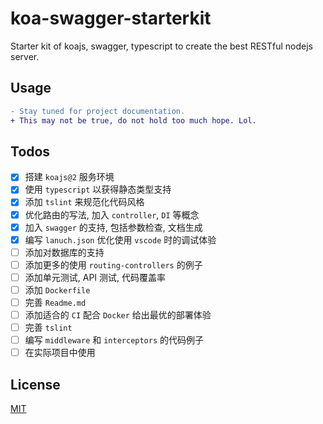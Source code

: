 # koa-swagger-starterkit

Starter kit of koajs, swagger, typescript to create the best RESTful nodejs server.

## Usage

```diff
- Stay tuned for project documentation.
+ This may not be true, do not hold too much hope. Lol.
```

<!--npm version [<newversion> | major | minor | patch | premajor | preminor | prepatch | prerelease | from-git-->
## Todos
- [x] 搭建 `koajs@2` 服务环境
- [x] 使用 `typescript` 以获得静态类型支持
- [x] 添加 `tslint` 来规范化代码风格
- [x] 优化路由的写法, 加入 `controller`, `DI` 等概念
- [x] 加入 `swagger` 的支持, 包括参数检查, 文档生成
- [x] 编写 `lanuch.json` 优化使用 `vscode` 时的调试体验
- [ ] 添加对数据库的支持
- [ ] 添加更多的使用 `routing-controllers` 的例子
- [ ] 添加单元测试, API 测试, 代码覆盖率
- [ ] 添加 `Dockerfile`
- [ ] 完善 `Readme.md`
- [ ] 添加适合的 `CI` 配合 `Docker` 给出最优的部署体验
- [ ] 完善 `tslint`
- [ ] 编写 `middleware` 和 `interceptors` 的代码例子
- [ ] 在实际项目中使用

## License

[MIT](./LICENSE)
